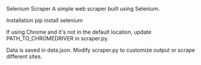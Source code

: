Selenium Scraper
A simple web scraper built using Selenium.

Installation
pip install selenium

If using Chrome and it's not in the default location, update PATH_TO_CHROMEDRIVER in scraper.py.

Data is saved in data.json. Modify scraper.py to customize output or scrape different sites.

